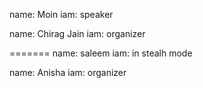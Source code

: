 name: Moin
iam: speaker

name: Chirag Jain
iam: organizer


=======
name: saleem
iam: in stealh mode

name: Anisha
iam: organizer